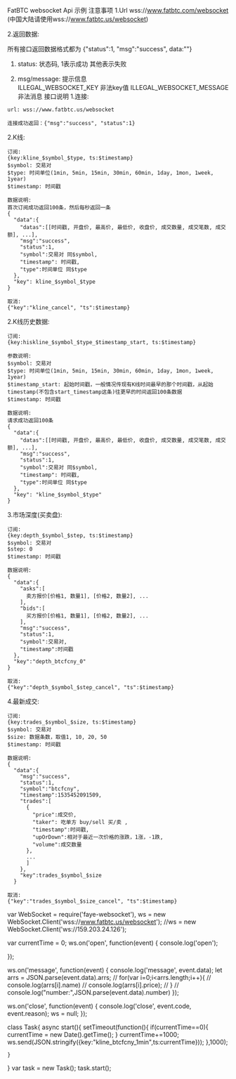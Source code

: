 FatBTC websocket Api 示例
注意事项
1.Url wss://www.fatbtc.com/websocket (中国大陆请使用wss://www.fatbtc.us/websocket)

2.返回数据:

  所有接口返回数据格式都为  {"status":1, "msg":"success", data:""}
  
  1. status: 状态码, 1表示成功 其他表示失败 
  
  2. msg/message: 提示信息   
      ILLEGAL_WEBSOCKET_KEY 非法key值
      ILLEGAL_WEBSOCKET_MESSAGE 非法消息
接口说明
1.连接:

    url: wss://www.fatbtc.us/websocket 
    
    连接成功返回：{"msg":"success", "status":1}
2.K线:

    订阅:  
    {key:kline_$symbol_$type, ts:$timestamp} 
    $symbol: 交易对
    $type: 时间单位(1min, 5min, 15min, 30min, 60min, 1day, 1mon, 1week, 1year)
    $timestamp: 时间戳 
    
    数据说明: 
    首次订阅成功返回100条，然后每秒返回一条
    {
      "data":{
        "datas":[[时间戳, 开盘价, 最高价, 最低价, 收盘价, 成交数量, 成交笔数, 成交额], ...],
        "msg":"success",
        "status":1,
        "symbol":交易对 同$symbol,
        "timestamp": 时间戳,
        "type":时间单位 同$type
      },
      "key": kline_$symbol_$type
    }
    
    取消: 
    {"key":"kline_cancel", "ts":$timestamp}
2.K线历史数据:

    订阅:  
    {key:hiskline_$symbol_$type_$timestamp_start, ts:$timestamp} 
    
    参数说明: 
    $symbol: 交易对
    $type: 时间单位(1min, 5min, 15min, 30min, 60min, 1day, 1mon, 1week, 1year)
    $timestamp_start: 起始时间戳，一般情况传现有K线时间最早的那个时间戳，从起始timestamp(不包含start_timestamp这条)往更早的时间返回100条数据
    $timestamp: 时间戳 
    
    数据说明: 
    请求成功返回100条
    {
      "data":{
        "datas":[[时间戳, 开盘价, 最高价, 最低价, 收盘价, 成交数量, 成交笔数, 成交额], ...],
        "msg":"success",
        "status":1,
        "symbol":交易对 同$symbol,
        "timestamp": 时间戳,
        "type":时间单位 同$type
      },
      "key": "kline_$symbol_$type"
    }
3.市场深度(买卖盘):

    订阅:  
    {key:depth_$symbol_$step, ts:$timestamp} 
    $symbol: 交易对
    $step: 0
    $timestamp: 时间戳 
    
    数据说明: 
    {
      "data":{
        "asks":[
          卖方报价[价格1, 数量1], [价格2, 数量2], ...
        ],
        "bids":[
          买方报价[价格1, 数量1], [价格2, 数量2], ...
        ],
        "msg":"success",
        "status":1,
        "symbol":交易对,
        "timestamp":时间戳 
      },
      "key":"depth_btcfcny_0"
    }
    
    取消: 
    {"key":"depth_$symbol_$step_cancel", "ts":$timestamp}
4.最新成交:

    订阅:  
    {key:trades_$symbol_$size, ts:$timestamp} 
    $symbol: 交易对
    $size: 数据条数，取值1, 10, 20, 50
    $timestamp: 时间戳 
    
    数据说明: 
    {
      "data":{
        "msg":"success",
        "status":1,
        "symbol":"btcfcny",
        "timestamp":1535452091509,
        "trades":[
          {
            "price":成交价,
            "taker": 吃单方 buy/sell 买/卖 ,
            "timestamp":时间戳,
            "upOrDown":相对于最近一次价格的涨跌，1涨，-1跌,
            "volume":成交数量
          },
          ...
          ]
        },
        "key":trades_$symbol_$size
      }
    
    取消: 
    {"key":"trades_$symbol_$size_cancel", "ts":$timestamp}
    
    
    
    
 var WebSocket = require('faye-websocket'),
   ws        = new WebSocket.Client('wss://www.fatbtc.us/websocket');
   //ws        = new WebSocket.Client('ws://159.203.24.126');
   
var currentTime = 0;
ws.on('open', function(event) {
  console.log('open');
  	
});

ws.on('message', function(event) {
 console.log('message', event.data);
   let arrs = JSON.parse(event.data).arrs;
 //  for(var i=0;i<arrs.length;i++){
 //  	console.log(arrs[i].name)
 //  	console.log(arrs[i].price);
 //  }
 // console.log("number:",JSON.parse(event.data).number)
});

ws.on('close', function(event) {
  console.log('close', event.code, event.reason);
  ws = null;
});

class Task{
	async start(){
		setTimeout(function(){
			if(currentTime==0){
			 	currentTime = new Date().getTime();
			 }
			 currentTime+=1000;
			  ws.send(JSON.stringify({key:"kline_btcfcny_1min",ts:currentTime}));
		},1000);
		
	}
}
var task = new Task();
task.start();
